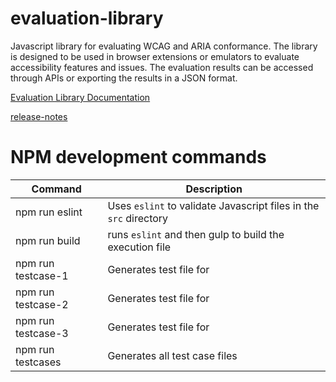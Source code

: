 # evaluation-library
Javascript library for evaluating WCAG and ARIA conformance.  The library is designed to be used in browser extensions or emulators to evaluate accessibility features and issues.  The evaluation results can be accessed through APIs or exporting the results in a JSON format.

[Evaluation Library Documentation](https://opena11y.github.io/evaluation-library/)

[release-notes](release-notes.md)

# NPM development commands

| Command             | Description |
| ------------------- | ----------- |
| npm run eslint      | Uses `eslint` to validate Javascript files in the `src` directory |
| npm run build       | runs `eslint` and then gulp to build the execution file  |
| npm run testcase-1  | Generates test file for    |
| npm run testcase-2  | Generates test file for    |
| npm run testcase-3  | Generates test file for    |
| npm run testcases   | Generates all test case files    |

